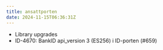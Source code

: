```yaml
---
title: ansattporten
date: 2024-11-15T06:36:31Z
---
```

- Library upgrades
- ID-4670: BankID api_version 3 (ES256) i ID-porten (#659)

